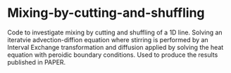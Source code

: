 # Mixing-by-cutting-and-shuffling
Code to investigate mixing by cutting and shuffling of a 1D line. Solving an iteratvie advection-diffion equation where stirring is performed by an Interval Exchange transformation and diffusion applied by solving the heat equation with peroidic boundary conditions. Used to produce the results published in PAPER. 
